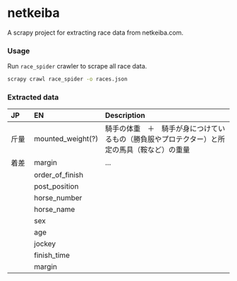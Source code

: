 # netkeiba

A scrapy project for extracting race data from netkeiba.com.

### Usage

Run `race_spider` crawler to scrape all race data.
```bash
scrapy crawl race_spider -o races.json
```

### Extracted data

| JP | EN | Description |
|:-- |:-- |:-- |
| 斤量　| mounted_weight(?) | 騎手の体重　＋　騎手が身につけているもの（勝負服やプロテクター）と所定の馬具（鞍など）の重量 |
| 着差 | margin | ... |
| | order_of_finish | |
| | post_position | |
| | horse_number | |
| | horse_name | |
| | sex | |
| | age | |
| | jockey | |
| | finish_time | |
| | margin | |
